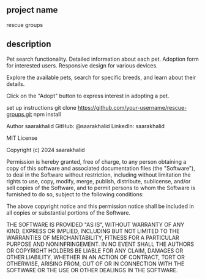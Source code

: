 ## project name
rescue groups

## description
Pet search functionality.
Detailed information about each pet.
Adoption form for interested users.
Responsive design for various devices.

Explore the available pets, search for specific breeds, and learn about their details.

Click on the "Adopt" button to express interest in adopting a pet.

set up instructions
git clone https://github.com/your-username/rescue-groups.git 
npm install

Author
saarakhalid
GitHub: @saarakhalid
LinkedIn: saarakhalid

MIT License

Copyright (c) 2024 saarakhalid

Permission is hereby granted, free of charge, to any person obtaining a copy
of this software and associated documentation files (the "Software"), to deal
in the Software without restriction, including without limitation the rights
to use, copy, modify, merge, publish, distribute, sublicense, and/or sell
copies of the Software, and to permit persons to whom the Software is
furnished to do so, subject to the following conditions:

The above copyright notice and this permission notice shall be included in all
copies or substantial portions of the Software.

THE SOFTWARE IS PROVIDED "AS IS", WITHOUT WARRANTY OF ANY KIND, EXPRESS OR
IMPLIED, INCLUDING BUT NOT LIMITED TO THE WARRANTIES OF MERCHANTABILITY,
FITNESS FOR A PARTICULAR PURPOSE AND NONINFRINGEMENT. IN NO EVENT SHALL THE
AUTHORS OR COPYRIGHT HOLDERS BE LIABLE FOR ANY CLAIM, DAMAGES OR OTHER
LIABILITY, WHETHER IN AN ACTION OF CONTRACT, TORT OR OTHERWISE, ARISING FROM,
OUT OF OR IN CONNECTION WITH THE SOFTWARE OR THE USE OR OTHER DEALINGS IN THE
SOFTWARE.
